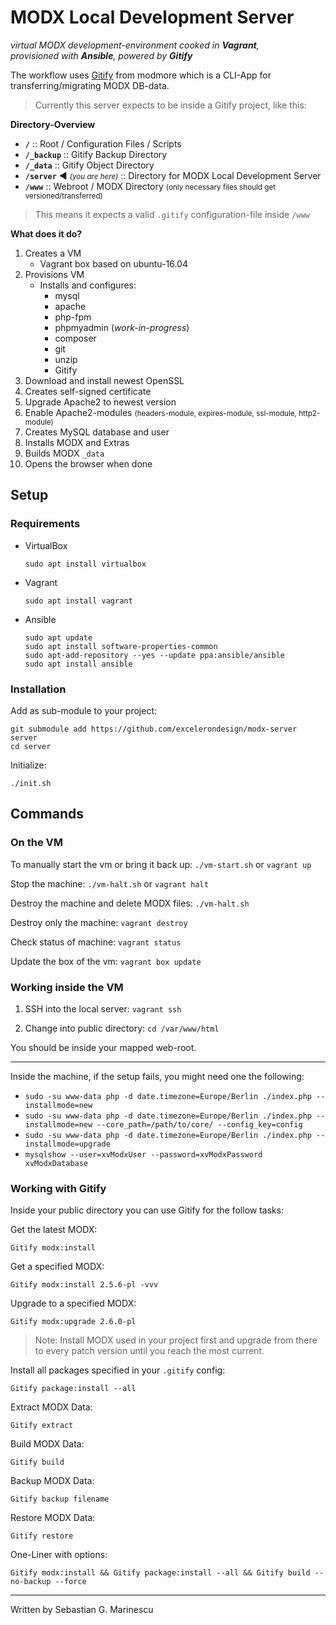 MODX Local Development Server
=====================
*virtual MODX development-environment cooked in **Vagrant**, 
<br>provisioned with **Ansible**, powered by **Gitify*** 

The workflow uses [Gitify](https://github.com/modmore/Gitify) from modmore which is a CLI-App for transferring/migrating MODX DB-data.

> Currently this server expects to be inside a Gitify project, like this: 

**Directory-Overview**

- **`/`** 
  :: Root / Configuration Files / Scripts
- **`/_backup`** 
  :: Gitify Backup Directory
- **`/_data`** 
  :: Gitify Object Directory
- **`/server`** :arrow_backward: <small>*(you are here)*</small>
  :: Directory for MODX Local Development Server
- **`/www`** 
  :: Webroot / MODX Directory <small>(only necessary files should get versioned/transferred)</small> 

> This means it expects a valid `.gitify` configuration-file inside `/www`

**What does it do?**
1. Creates a VM
    - Vagrant box based on ubuntu-16.04
2. Provisions VM
    - Installs and configures:
        - mysql
        - apache
        - php-fpm
        - phpmyadmin (*work-in-progress*)
        - composer
        - git
        - unzip
        - Gitify
3. Download and install newest OpenSSL
4. Creates self-signed certificate
5. Upgrade Apache2 to newest version
6. Enable Apache2-modules <small>(headers-module, expires-module, ssl-module, http2-module)</small>
7. Creates MySQL database and user
8. Installs MODX and Extras
9. Builds MODX `_data`
10. Opens the browser when done

## Setup
### Requirements
- VirtualBox
  ```
  sudo apt install virtualbox
  ```
- Vagrant
  ```
  sudo apt install vagrant
  ```
- Ansible
  ``` 
  sudo apt update
  sudo apt install software-properties-common
  sudo apt-add-repository --yes --update ppa:ansible/ansible
  sudo apt install ansible
  ``` 

### Installation
Add as sub-module to your project: 
```
git submodule add https://github.com/excelerondesign/modx-server server
cd server
```

Initialize: 
```
./init.sh
```

## Commands
### On the VM

To manually start the vm or bring it back up: 
`./vm-start.sh` or `vagrant up`

Stop the machine:
`./vm-halt.sh` or `vagrant halt`

Destroy the machine and delete MODX files:
`./vm-halt.sh`

Destroy only the machine:
`vagrant destroy`

Check status of machine: 
`vagrant status`

Update the box of the vm: 
`vagrant box update`


### Working inside the VM
1. SSH into the local server: 
`vagrant ssh`

2. Change into public directory:
`cd /var/www/html`

You should be inside your mapped web-root.

---

Inside the machine, if the setup fails, you might need one the following: 

- `sudo -su www-data php -d date.timezone=Europe/Berlin ./index.php --installmode=new`
- `sudo -su www-data php -d date.timezone=Europe/Berlin ./index.php --installmode=new --core_path=/path/to/core/ --config_key=config`
- `sudo -su www-data php -d date.timezone=Europe/Berlin ./index.php --installmode=upgrade`
- `mysqlshow --user=xvModxUser --password=xvModxPassword xvModxDatabase`

### Working with Gitify
Inside your public directory you can use Gitify for the follow tasks:

Get the latest MODX:
```
Gitify modx:install
```

Get a specified MODX:
```
Gitify modx:install 2.5.6-pl -vvv
```

Upgrade to a specified MODX:
```
Gitify modx:upgrade 2.6.0-pl
```

> Note:
Install MODX used in your project first and upgrade from there to every patch version until you reach the most current.


Install all packages specified in your `.gitify` config: 
```
Gitify package:install --all
```

Extract MODX Data:
```
Gitify extract
```

Build MODX Data:
```
Gitify build
```

Backup MODX Data:
```
Gitify backup filename
```

Restore MODX Data:
```
Gitify restore
```

One-Liner with options:
```
Gitify modx:install && Gitify package:install --all && Gitify build --no-backup --force
```

---

Written by Sebastian G. Marinescu 
